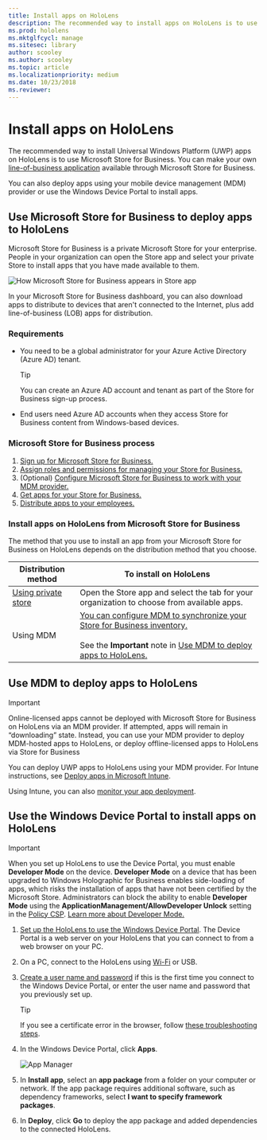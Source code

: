 ```yaml
---
title: Install apps on HoloLens
description: The recommended way to install apps on HoloLens is to use Microsoft Store for Business.
ms.prod: hololens
ms.mktglfcycl: manage
ms.sitesec: library
author: scooley
ms.author: scooley
ms.topic: article
ms.localizationpriority: medium
ms.date: 10/23/2018
ms.reviewer: 
---
```


# Install apps on HoloLens

The recommended way to install Universal Windows Platform (UWP) apps on HoloLens is to use Microsoft Store for Business. You can make your own [line-of-business application](https://technet.microsoft.com/itpro/windows/manage/working-with-line-of-business-apps) available through Microsoft Store for Business.

You can also deploy apps using your mobile device management (MDM) provider or use the Windows Device Portal to install apps.

## Use Microsoft Store for Business to deploy apps to HoloLens

Microsoft Store for Business is a private Microsoft Store for your enterprise. People in your organization can open the Store app and select your private Store to install apps that you have made available to them. 

![How Microsoft Store for Business appears in Store app](images/wsfb-private.png)

In your Microsoft Store for Business dashboard, you can also download apps to distribute to devices that aren't connected to the Internet, plus add line-of-business (LOB) apps for distribution. 

### Requirements

- You need to be a global administrator for your Azure Active Directory (Azure AD) tenant. 

    >[!TIP]
    >You can create an Azure AD account and tenant as part of the Store for Business sign-up process.
     
- End users need Azure AD accounts when they access Store for Business content from Windows-based devices.

### Microsoft Store for Business process

1. [Sign up for Microsoft Store for Business.](https://technet.microsoft.com/itpro/windows/manage/sign-up-windows-store-for-business)
2. [Assign roles and permissions for managing your Store for Business.](https://technet.microsoft.com/itpro/windows/manage/roles-and-permissions-windows-store-for-business)
3. (Optional) [Configure Microsoft Store for Business to work with your MDM provider.](https://technet.microsoft.com/itpro/windows/manage/configure-mdm-provider-windows-store-for-business)
3. [Get apps for your Store for Business.](https://technet.microsoft.com/itpro/windows/manage/acquire-apps-windows-store-for-business)
4. [Distribute apps to your employees.](https://technet.microsoft.com/itpro/windows/manage/distribute-apps-to-your-employees-windows-store-for-business)

### Install apps on HoloLens from Microsoft Store for Business

The method that you use to install an app from your Microsoft Store for Business on HoloLens depends on the distribution method that you choose.

| Distribution method | To install on HoloLens|
| --- | --- |
| [Using private store](https://docs.microsoft.com/microsoft-store/distribute-apps-from-your-private-store) | Open the Store app and select the tab for your organization to choose from available apps.  |
| Using MDM | [You can configure MDM to synchronize your Store for Business inventory.](https://technet.microsoft.com/itpro/windows/manage/distribute-apps-with-management-tool)</br></br> See the **Important** note in [Use MDM to deploy apps to HoloLens.](#use-mdm-to-deploy-apps-to-hololens) |



## Use MDM to deploy apps to HoloLens

>[!IMPORTANT]
>Online-licensed apps cannot be deployed with Microsoft Store for Business on HoloLens via an MDM provider. If attempted, apps will remain in “downloading” state. Instead, you can use your MDM provider to deploy MDM-hosted apps to HoloLens, or deploy offline-licensed apps to HoloLens via Store for Business


You can deploy UWP apps to HoloLens using your MDM provider. For Intune instructions, see [Deploy apps in Microsoft Intune](https://docs.microsoft.com/intune/deploy-use/add-apps).

Using Intune, you can also [monitor your app deployment](https://docs.microsoft.com/intune/deploy-use/monitor-apps-in-microsoft-intune).



## Use the Windows Device Portal to install apps on HoloLens

>[!IMPORTANT]
>When you set up HoloLens to use the Device Portal, you must enable **Developer Mode** on the device. **Developer Mode** on a device that has been upgraded to Windows Holographic for Business enables side-loading of apps, which risks the installation of apps that have not been certified by the Microsoft Store. Administrators can block the ability to enable **Developer Mode** using the **ApplicationManagement/AllowDeveloper Unlock** setting in the [Policy CSP](https://msdn.microsoft.com/library/windows/hardware/dn904962.aspx). [Learn more about Developer Mode.](https://msdn.microsoft.com/windows/uwp/get-started/enable-your-device-for-development#developer-mode)

1. [Set up the HoloLens to use the Windows Device Portal](https://developer.microsoft.com/windows/mixed-reality/using_the_windows_device_portal#setting_up_hololens_to_use_windows_device_portal). The Device Portal is a web server on your HoloLens that you can connect to from a web browser on your PC.

2. On a PC, connect to the HoloLens using [Wi-Fi](https://docs.microsoft.com/windows/mixed-reality/connecting-to-wi-fi-on-hololens) or USB.

3. [Create a user name and password](https://developer.microsoft.com/windows/mixed-reality/Using_the_Windows_Device_Portal.html#creating_a_username_and_password) if this is the first time you connect to the Windows Device Portal, or enter the user name and password that you previously set up.

    >[!TIP]
    >If you see a certificate error in the browser, follow [these troubleshooting steps](https://developer.microsoft.com/windows/mixed-reality/Using_the_Windows_Device_Portal.html#security_certificate).

4. In the Windows Device Portal, click **Apps**.

    ![App Manager](images/apps.png)

5. In **Install app**, select an **app package** from a folder on your computer or network. If the app package requires additional software, such as dependency frameworks, select **I want to specify framework packages**.

6. In **Deploy**, click **Go** to deploy the app package and added dependencies to the connected HoloLens.
